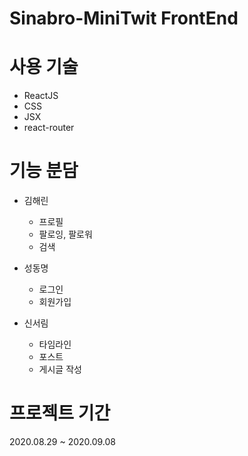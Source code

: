 # Sinabro-MiniTwit FrontEnd

# 사용 기술

- ReactJS
- CSS
- JSX
- react-router

# 기능 분담

- 김해린 
    - 프로필
    - 팔로잉, 팔로워
    - 검색

- 성동명
    - 로그인
    - 회원가입

- 신서림
    - 타임라인
    - 포스트
    - 게시글 작성

# 프로젝트 기간

2020.08.29 ~ 2020.09.08